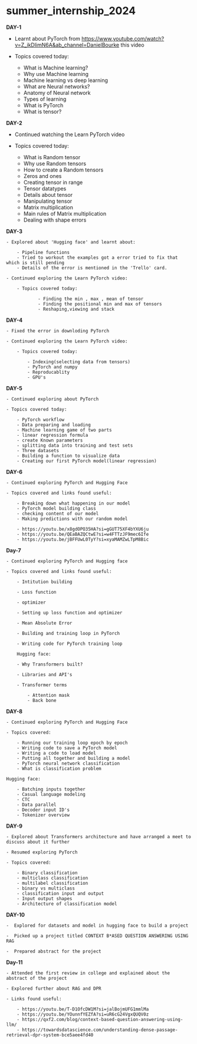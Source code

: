 # summer_internship_2024


**DAY-1**

- Learnt about PyTorch from https://www.youtube.com/watch?v=Z_ikDlimN6A&ab_channel=DanielBourke this video

- Topics covered today:

    - What is Machine learning?
    - Why use Machine learning
    - Machine learning vs deep learning
    - What are Neural networks?
    - Anatomy of Neural network
    - Types of learning
    - What is PyTorch
    - What is tensor?

**DAY-2**

 - Continued watching the Learn PyTorch video

 - Topics covered today:
    
    - What is Random tensor
    - Why use Random tensors
    - How to create a Random tensors
    - Zeros and ones
    - Creating tensor in range
    - Tensor datatypes
    - Details about tensor
    - Manipulating tensor
    - Matrix multiplication
    - Main rules of Matrix multiplication
    - Dealing with shape errors


**DAY-3**

    - Explored about 'Hugging face' and learnt about:

        - Pipeline functions
        - Tried to workout the examples got a error tried to fix that which is still pending
        - Details of the error is mentioned in the 'Trello' card.

    - Continued exploring the Learn PyTorch video:

        - Topics covered today:

                - Finding the min , max , mean of tensor
                - Finding the positional min and max of tensors
                - Reshaping,viewing and stack


**DAY-4**

    - Fixed the error in downloding PyTorch

    - Continued exploring the Learn PyTorch video:

        - Topics covered today:

            - Indexing(selecting data from tensors)
            - PyTorch and numpy
            - Reproducablity
            - GPU's

**DAY-5**

    - Continued exploring about PyTorch

    - Topics covered today:

        - PyTorch workflow
        - Data preparing and loading
        - Machine learning game of two parts
        - linear regression formula
        - create Known parameters
        - splitting data into training and test sets
        - Three datasets
        - Building a function to visualize data
        - Creating our first PyTorch model(linear regression)

    
**DAY-6**

    - Continued exploring PyTorch and Hugging Face

    - Topics covered and links found useful:

        - Breaking down what happening in our model
        - PyTorch model building class
        - checking content of our model
        - Making predictions with our random model

        - https://youtu.be/x8gdOPO35HA?si=gGUT75XF4bYXU6ju
        - https://youtu.be/QEaBAZQCtwE?si=w4FTTzJF9mec6Ife
        - https://youtu.be/jBFFUwL0TyY?si=xyaMAMZwLTpM8Bic


**Day-7**

    - Continued exploring PyTorch and Hugging face

    - Topics covered and links found useful:

        - Intitution building

        - Loss function

        - optimizer

        - Setting up loss function and optimizer

        - Mean Absolute Error

        - Building and training loop in PyTorch

        - Writing code for PyTorch training loop

        Hugging face:

        - Why Transformers built?

        - Libraries and API's 

        - Transformer terms

            - Attention mask
            - Back bone


**DAY-8**

    - Continued exploring PyTorch and Hugging Face

    - Topics covered:

        - Running our training loop epoch by epoch
        - Writing code to save a PyTorch model
        - Writing a code to load model
        - Putting all together and building a model
        - PyTorch neural network classification
        - What is classification problem

    Hugging face:

        - Batching inputs together
        - Casual language modeling
        - CTC
        - Data parallel
        - Decoder input ID's
        - Tokenizer overview


**DAY-9**

    - Explored about Transformers architecture and have arranged a meet to discuss about it further

    - Resumed exploring PyTorch

    - Topics covered:

        - Binary classification
        - multiclass classification
        - multilabel classification
        - binary vs multiclass
        - classification input and output
        - Input output shapes
        - Architecture of classification model


**DAY-10**

    -  Explored for datasets and model in hugging face to build a project

    -  Picked up a project titled CONTEXT B*ASED QUESTION ANSWERING USING RAG

    -  Prepared abstract for the project

**Day-11**

    - Attended the first review in college and explained about the abstract of the project

    - Explored further about RAG and DPR

    - Links found useful:

        - https://youtu.be/T-D1OfcDW1M?si=jalBojmUFG1mmlMa
        - https://youtu.be/YOunnfYEZfA?si=uR6cG24VgxQUQV0z
        - https://qxf2.com/blog/context-based-question-answering-using-llm/
        - https://towardsdatascience.com/understanding-dense-passage-retrieval-dpr-system-bce5aee4fd40